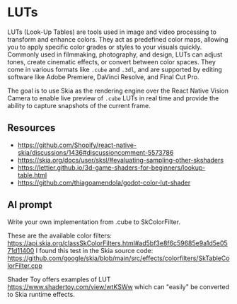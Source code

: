 # LUTs

LUTs (Look-Up Tables) are tools used in image and video processing to transform and enhance colors. They act as predefined color maps, allowing you to apply specific color grades or styles to your visuals quickly. Commonly used in filmmaking, photography, and design, LUTs can adjust tones, create cinematic effects, or convert between color spaces. They come in various formats like `.cube` and `.3dl`, and are supported by editing software like Adobe Premiere, DaVinci Resolve, and Final Cut Pro.

The goal is to use Skia as the rendering engine over the React Native Vision Camera to enable live preview of `.cube` LUTs in real time and provide the ability to capture snapshots of the current frame.

## Resources

- https://github.com/Shopify/react-native-skia/discussions/1436#discussioncomment-5573786
- https://skia.org/docs/user/sksl/#evaluating-sampling-other-skshaders
- https://lettier.github.io/3d-game-shaders-for-beginners/lookup-table.html
- https://github.com/thiagoamendola/godot-color-lut-shader

## AI prompt

Write your own implementation from .cube to SkColorFilter.

These are the available color filters: https://api.skia.org/classSkColorFilters.html#ad5bf3e8f6c59685e9a1d5e0571d11400
I found this test in the Skia source code: https://github.com/google/skia/blob/main/src/effects/colorfilters/SkTableColorFilter.cpp

Shader Toy offers examples of LUT https://www.shadertoy.com/view/wtKSWw which can "easily" be converted to Skia runtime effects.
